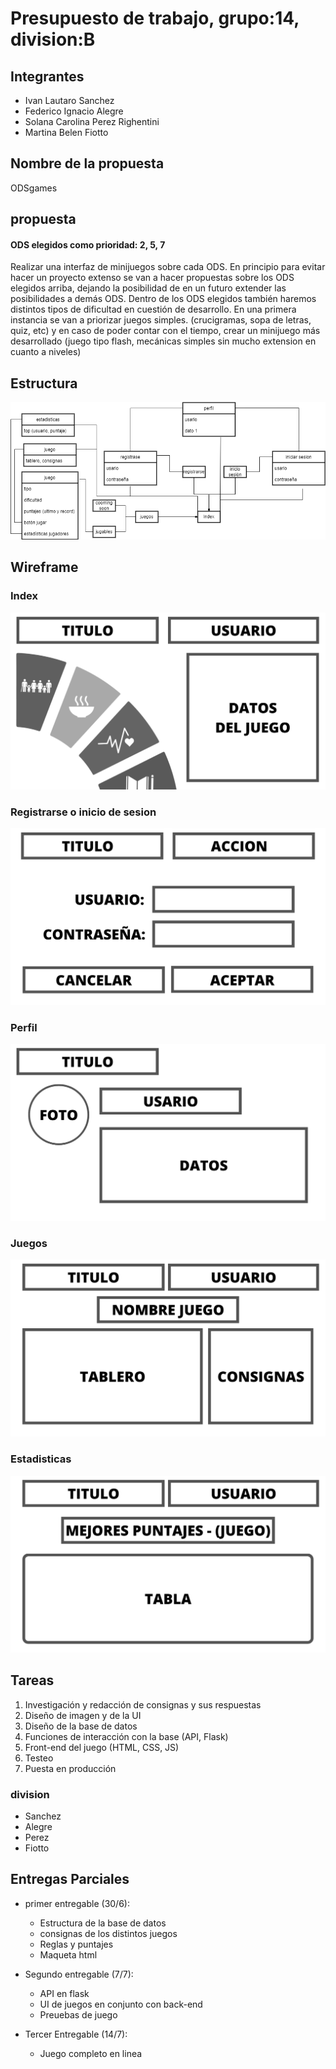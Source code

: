 # Presupuesto de trabajo, grupo:14, division:B 

## Integrantes
- Ivan Lautaro Sanchez
- Federico Ignacio Alegre
- Solana Carolina Perez Righentini
- Martina Belen Fiotto

## Nombre de la propuesta
ODSgames

## propuesta
#### ODS elegidos como prioridad: 2, 5, 7
Realizar una interfaz de minijuegos sobre cada ODS. En principio para evitar hacer un proyecto extenso se van a hacer propuestas sobre los ODS elegidos arriba, dejando la posibilidad de en un futuro extender las posibilidades a demás ODS.
Dentro de los ODS elegidos también haremos distintos tipos de dificultad en cuestión de desarrollo. En una primera instancia se van a priorizar juegos simples. (crucigramas, sopa de letras, quiz, etc) y en caso de poder contar con el tiempo, crear un minijuego más desarrollado (juego tipo flash, mecánicas simples sin mucho extension en cuanto a niveles)

## Estructura
![estrucuta](estructura_sitio.png)

## Wireframe
### Index
![](wireframe_1.png)
### Registrarse o inicio de sesion
![](wireframe_2.png)
### Perfil
![](wireframe_3.png)
### Juegos
![](wireframe_4.png)
### Estadisticas
![](wireframe_5.png)

## Tareas
1. Investigación y redacción de consignas y sus respuestas
2. Diseño de imagen y de la UI
3. Diseño de la base de datos 
4. Funciones de interacción con la base (API, Flask) 
5. Front-end del juego (HTML, CSS, JS)
6. Testeo 
7. Puesta en producción

### division
- Sanchez
- Alegre
- Perez
- Fiotto

## Entregas Parciales
- primer entregable (30/6):
  - Estructura de la base de datos
  - consignas de los distintos juegos
  - Reglas y puntajes
  - Maqueta html

- Segundo entregable (7/7):
  - API en flask
  - UI de juegos en conjunto con back-end
  - Preuebas de juego

- Tercer Entregable (14/7):
  - Juego completo en linea



